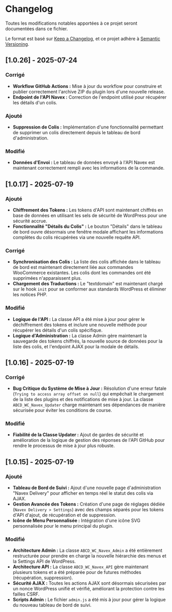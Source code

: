 # Changelog

Toutes les modifications notables apportées à ce projet seront documentées dans ce fichier.

Le format est basé sur [Keep a Changelog](https://keepachangelog.com/en/1.0.0/),
et ce projet adhère à [Semantic Versioning](https://semver.org/spec/v2.0.0.html).

## [1.0.26] - 2025-07-24

### Corrigé
- **Workflow GitHub Actions :** Mise à jour du workflow pour construire et publier correctement l'archive ZIP du plugin lors d'une nouvelle release.
- **Endpoint de l'API Navex :** Correction de l'endpoint utilisé pour récupérer les détails d'un colis.

### Ajouté
- **Suppression de Colis :** Implémentation d'une fonctionnalité permettant de supprimer un colis directement depuis le tableau de bord d'administration.

### Modifié
- **Données d'Envoi :** Le tableau de données envoyé à l'API Navex est maintenant correctement rempli avec les informations de la commande.

## [1.0.17] - 2025-07-19

### Ajouté
- **Chiffrement des Tokens :** Les tokens d'API sont maintenant chiffrés en base de données en utilisant les sels de sécurité de WordPress pour une sécurité accrue.
- **Fonctionnalité "Détails du Colis" :** Le bouton "Détails" dans le tableau de bord ouvre désormais une fenêtre modale affichant les informations complètes du colis récupérées via une nouvelle requête API.

### Corrigé
- **Synchronisation des Colis :** La liste des colis affichée dans le tableau de bord est maintenant directement liée aux commandes WooCommerce existantes. Les colis dont les commandes ont été supprimées n'apparaissent plus.
- **Chargement des Traductions :** Le "textdomain" est maintenant chargé sur le hook `init` pour se conformer aux standards WordPress et éliminer les notices PHP.

### Modifié
- **Logique de l'API :** La classe API a été mise à jour pour gérer le déchiffrement des tokens et inclure une nouvelle méthode pour récupérer les détails d'un colis spécifique.
- **Logique d'Administration :** La classe Admin gère maintenant la sauvegarde des tokens chiffrés, la nouvelle source de données pour la liste des colis, et l'endpoint AJAX pour la modale de détails.

## [1.0.16] - 2025-07-19

### Corrigé
- **Bug Critique du Système de Mise à Jour :** Résolution d'une erreur fatale (`Trying to access array offset on null`) qui empêchait le chargement de la liste des plugins et des notifications de mise à jour. La classe `ABCD_WC_Navex_Updater` charge maintenant ses dépendances de manière sécurisée pour éviter les conditions de course.

### Modifié
- **Fiabilité de la Classe Updater :** Ajout de gardes de sécurité et amélioration de la logique de gestion des réponses de l'API GitHub pour rendre le processus de mise à jour plus robuste.

## [1.0.15] - 2025-07-19

### Ajouté
- **Tableau de Bord de Suivi :** Ajout d'une nouvelle page d'administration "Navex Delivery" pour afficher en temps réel le statut des colis via AJAX.
- **Gestion Avancée des Tokens :** Création d'une page de réglages dédiée (`Navex Delivery > Settings`) avec des champs séparés pour les tokens d'API d'ajout, de récupération et de suppression.
- **Icône de Menu Personnalisée :** Intégration d'une icône SVG personnalisée pour le menu principal du plugin.

### Modifié
- **Architecture Admin :** La classe `ABCD_WC_Navex_Admin` a été entièrement restructurée pour prendre en charge la nouvelle hiérarchie des menus et la Settings API de WordPress.
- **Architecture API :** La classe `ABCD_WC_Navex_API` gère maintenant plusieurs tokens et a été préparée pour de futures méthodes (récupération, suppression).
- **Sécurité AJAX :** Toutes les actions AJAX sont désormais sécurisées par un nonce WordPress unifié et vérifié, améliorant la protection contre les failles CSRF.
- **Scripts Admin :** Le fichier `admin.js` a été mis à jour pour gérer la logique du nouveau tableau de bord de suivi.
